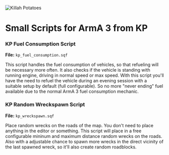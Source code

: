 ![Killah Potatoes](https://www.killahpotatoes.de/images/kp_banner.png)

# Small Scripts for ArmA 3 from KP

### KP Fuel Consumption Script
**File:** `kp_fuel_consumption.sqf`

This script handles the fuel consumption of vehicles, so that refueling will be necessary more often. It also checks if the vehicle is standing with running engine, driving in normal speed or max speed. With this script you'll have the need to refuel the vehicle during an evening session with a suitable setup by default (full configurable). So no more "never ending" fuel available due to the normal ArmA 3 fuel consumption mechanic.

### KP Random Wreckspawn Script
**File:** `kp_wreckspawn.sqf`

Place random wrecks on the roads of the map. You don't need to place anything in the editor or something. This script will place in a free configurable mininum and maximum distance random wrecks on the roads. Also with a adjustable chance to spawn more wrecks in the direct vicinity of the last spawned wreck, so it'll also create random roadblocks. 